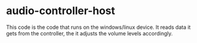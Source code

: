 # audio-controller-host

This code is the code that runs on the windows/linux device. It reads data it gets from the controller, the it adjusts the volume levels accordingly.
